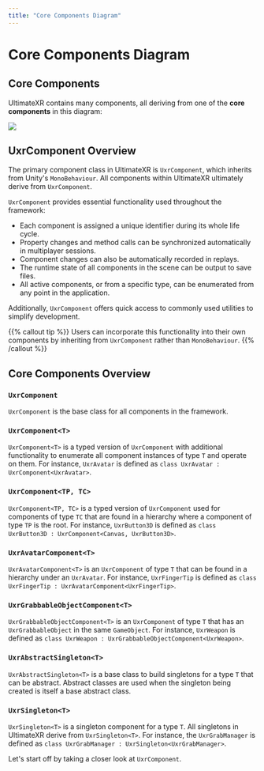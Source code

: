 ```yaml
---
title: "Core Components Diagram"
---
```


# Core Components Diagram

## Core Components

UltimateXR contains many components, all deriving from one of the **core components** in this diagram:

![](/docs/programming-guide/media/ClassDiagram.png)

## UxrComponent Overview

The primary component class in UltimateXR is `UxrComponent`, which inherits from Unity's `MonoBehaviour`. All components within UltimateXR ultimately derive from `UxrComponent`.

`UxrComponent` provides essential functionality used throughout the framework:

- Each component is assigned a unique identifier during its whole life cycle.
- Property changes and method calls can be synchronized automatically in multiplayer sessions. 
- Component changes can also be automatically recorded in replays.
- The runtime state of all components in the scene can be output to save files.
- All active components, or from a specific type, can be enumerated from any point in the application.

Additionally, `UxrComponent` offers quick access to commonly used utilities to simplify development.

{{% callout tip %}}
Users can incorporate this functionality into their own components by inheriting from `UxrComponent` rather than `MonoBehaviour`.
{{% /callout %}}

## Core Components Overview

### `UxrComponent`
`UxrComponent` is the base class for all components in the framework.

### `UxrComponent<T>`
`UxrComponent<T>` is a typed version of `UxrComponent` with additional functionality to enumerate all component instances of type `T` and operate on them. For instance, `UxrAvatar` is defined as `class UxrAvatar : UxrComponent<UxrAvatar>`.

### `UxrComponent<TP, TC>`
`UxrComponent<TP, TC>` is a typed version of `UxrComponent` used for components of type `TC` that are found in a hierarchy where a component of type `TP` is the root.  For instance, `UxrButton3D` is defined as `class UxrButton3D : UxrComponent<Canvas, UxrButton3D>`.

### `UxrAvatarComponent<T>`
`UxrAvatarComponent<T>` is an `UxrComponent` of type `T` that can be found in a hierarchy under an `UxrAvatar`. For instance, `UxrFingerTip` is defined as `class UxrFingerTip : UxrAvatarComponent<UxrFingerTip>`.

### `UxrGrabbableObjectComponent<T>`
`UxrGrabbableObjectComponent<T>` is an `UxrComponent` of type `T` that has an `UxrGrabbableObject` in the same `GameObject`. For instance, `UxrWeapon` is defined as `class UxrWeapon : UxrGrabbableObjectComponent<UxrWeapon>`.

### `UxrAbstractSingleton<T>`
`UxrAbstractSingleton<T>` is a base class to build singletons for a type `T` that can be abstract. Abstract classes are used when the singleton being created is itself a base abstract class.

### `UxrSingleton<T>`
`UxrSingleton<T>` is a singleton component for a type `T`. All singletons in UltimateXR derive from `UxrSingleton<T>`. For instance, the `UxrGrabManager` is defined as `class UxrGrabManager : UxrSingleton<UxrGrabManager>`.


Let's start off by taking a closer look at `UxrComponent`.